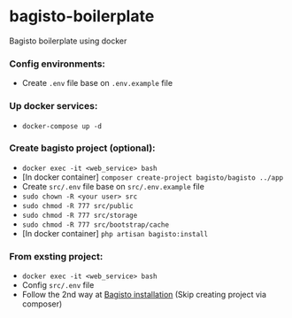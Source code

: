 # bagisto-boilerplate

Bagisto boilerplate using docker

### Config environments:

- Create `.env` file base on `.env.example` file

### Up docker services:

- `docker-compose up -d`

### Create bagisto project (optional):

- `docker exec -it <web_service> bash`
- [In docker container] `composer create-project bagisto/bagisto ../app`
- Create `src/.env` file base on `src/.env.example` file
- `sudo chown -R <your user> src`
- `sudo chmod -R 777 src/public`
- `sudo chmod -R 777 src/storage`
- `sudo chmod -R 777 src/bootstrap/cache`
- [In docker container] `php artisan bagisto:install`

### From exsting project:

- `docker exec -it <web_service> bash`
- Config `src/.env` file
- Follow the 2nd way at [Bagisto installation](https://devdocs.bagisto.com/index.html#installation) (Skip creating project via composer)
